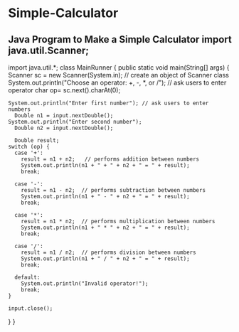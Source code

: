 # Simple-Calculator
Java Program to Make a Simple Calculator
import java.util.Scanner;
--------------------------------------------------------------------------------------------------------------------------------------------------------------
import java.util.*;
class MainRunner {
  public static void main(String[] args) {      
    Scanner sc = new Scanner(System.in); // create an object of Scanner class  
    System.out.println("Choose an operator: +, -, *, or /");  // ask users to enter operator
    char op= sc.next().charAt(0);
    
    System.out.println("Enter first number"); // ask users to enter numbers
      Double n1 = input.nextDouble();
    System.out.println("Enter second number");
      Double n2 = input.nextDouble();
    
      Double result;
    switch (op) {
      case '+':
        result = n1 + n2;   // performs addition between numbers
        System.out.println(n1 + " + " + n2 + " = " + result);  
        break;
        
      case '-':
        result = n1 - n2;  // performs subtraction between numbers
        System.out.println(n1 + " - " + n2 + " = " + result);
        break;
        
      case '*':
        result = n1 * n2;  // performs multiplication between numbers
        System.out.println(n1 + " * " + n2 + " = " + result);
        break;
   
      case '/':
        result = n1 / n2;  // performs division between numbers
        System.out.println(n1 + " / " + n2 + " = " + result);
        break;

      default:
        System.out.println("Invalid operator!");
        break;
    }

    input.close();
  }
}
